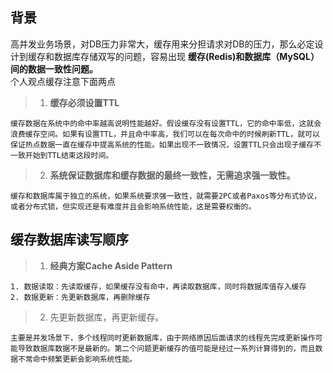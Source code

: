 ## 背景
高并发业务场景，对DB压力非常大，缓存用来分担请求对DB的压力，那么必定设计到缓存和数据库存储双写的问题，容易出现 **缓存(Redis)和数据库（MySQL）间的数据一致性问题。**  
个人观点缓存注意下面两点  
>1. **缓存必须设置TTL**  
```
缓存数据在系统中的命中率越高说明性能越好。假设缓存没有设置TTL，它的命中率低，这就会浪费缓存空间。如果有设置TTL，并且命中率高，我们可以在每次命中的时候刷新TTL，就可以保证热点数据一直在缓存中提高系统的性能。如果出现不一致情况，设置TTL只会出现子缓存不一致开始到TTL结束这段时间。
```
>2. **系统保证数据库和缓存数据的最终一致性，无需追求强一致性。**  
```
缓存和数据库属于独立的系统，如果系统要求强一致性，就需要2PC或者Paxos等分布式协议，或者分布式锁，但实现还是有难度并且会影响系统性能，这是需要权衡的。
```
## 缓存数据库读写顺序
>1. **经典方案Cache Aside Pattern**  
```
1. 数据读取：先读取缓存，如果缓存没有命中，再读取数据库，同时将数据库值存入缓存
2. 数据更新：先更新数据库，再删除缓存
```
>2. 先更新数据库，再更新缓存。  
```
主要是并发场景下，多个线程同时更新数据库，由于网络原因后面请求的线程先完成更新操作可能导致数据库数据不是最新的。第二个问题更新缓存的值可能是经过一系列计算得到的，而且数据不常命中频繁更新会影响系统性能。
```
